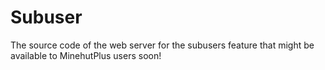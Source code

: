 # Subuser
The source code of the web server for the subusers feature that might be available to MinehutPlus users soon!

